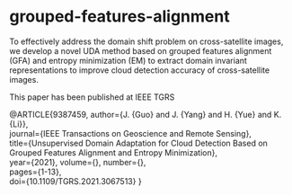 # grouped-features-alignment
To effectively address the domain shift problem on cross-satellite images, we develop a novel UDA method based on grouped features alignment (GFA) and entropy minimization (EM) to extract domain invariant representations to improve cloud detection accuracy of cross-satellite images.


This paper has been published at IEEE TGRS

@ARTICLE{9387459,  author={J. {Guo} and J. {Yang} and H. {Yue} and K. {Li}},  
journal={IEEE Transactions on Geoscience and Remote Sensing},   
title={Unsupervised Domain Adaptation for Cloud Detection Based on Grouped Features Alignment and Entropy Minimization},   
year={2021},  volume={},  number={},  
pages={1-13},  
doi={10.1109/TGRS.2021.3067513}
}

